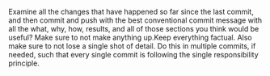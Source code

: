 Examine all the changes that have happened so far since the last commit, and then commit and push with the best conventional commit message with all the what, why, how, results, and all of those sections you think would be useful? 
Make sure to not make anything up.Keep everything factual.
Also make sure to not lose a single shot of detail.
Do this in multiple commits, if needed, such that every single commit is following the single responsibility principle.